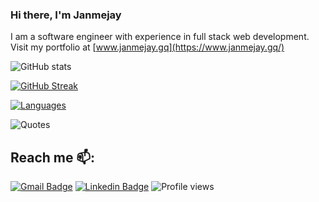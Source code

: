 ### Hi there, I'm Janmejay

I am a software engineer with experience in full stack web development. Visit my portfolio at [www.janmejay.gq](https://www.janmejay.gq/)

![GitHub stats](https://github-readme-stats.vercel.app/api?username=janmejayspurohit&show_icons=true&count_private=true&hide=contribs&theme=chartreuse-dark)

[![GitHub Streak](https://github-readme-streak-stats.herokuapp.com?user=janmejayspurohit&theme=tokyonight_duo&date_format=M%20j%5B%2C%20Y%5D)](https://git.io/streak-stats)

[![Languages](https://github-readme-stats.vercel.app/api/top-langs?username=janmejayspurohit&show_icons=true&locale=en&layout=compact&theme=chartreuse-dark)](https://git.io/streak-stats)

![Quotes](https://quotes-github-readme.vercel.app/api?type=horizontal&theme=tokyonight&animation=grow_out_in&quoteCategory=programming)

## Reach me 📫:
[![Gmail Badge](https://img.shields.io/badge/-janmejayspurohit@gmail.com-blue?style=flat-roundedrectangle&logo=Gmail&logoColor=white&link=mailto:janmejayspurohit@gmail.com)](mailto:janmejayspurohit@gmail.com)
[![Linkedin Badge](https://img.shields.io/badge/-janmejayspurohit-blue?style=flat-square&logo=Linkedin&logoColor=white&link=https://www.linkedin.com/in/jsp324)](https://www.linkedin.com/in/jsp324)
![Profile views](https://visitor-badge.glitch.me/badge?page_id=Janmejay1997)
